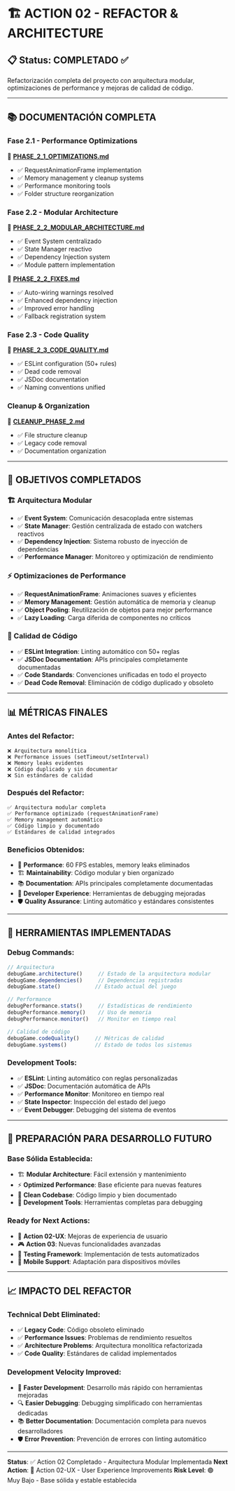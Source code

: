 # 🏗️ ACTION 02 - REFACTOR & ARCHITECTURE

## 📋 **Status: COMPLETADO ✅**

Refactorización completa del proyecto con arquitectura modular, optimizaciones de performance y mejoras de calidad de código.

---

## 📚 **DOCUMENTACIÓN COMPLETA**

### **Fase 2.1 - Performance Optimizations**
📄 **[PHASE_2_1_OPTIMIZATIONS.md](./PHASE_2_1_OPTIMIZATIONS.md)**
- ✅ RequestAnimationFrame implementation
- ✅ Memory management y cleanup systems
- ✅ Performance monitoring tools
- ✅ Folder structure reorganization

### **Fase 2.2 - Modular Architecture**
📄 **[PHASE_2_2_MODULAR_ARCHITECTURE.md](./PHASE_2_2_MODULAR_ARCHITECTURE.md)**
- ✅ Event System centralizado
- ✅ State Manager reactivo
- ✅ Dependency Injection system
- ✅ Module pattern implementation

📄 **[PHASE_2_2_FIXES.md](./PHASE_2_2_FIXES.md)**
- ✅ Auto-wiring warnings resolved
- ✅ Enhanced dependency injection
- ✅ Improved error handling
- ✅ Fallback registration system

### **Fase 2.3 - Code Quality**
📄 **[PHASE_2_3_CODE_QUALITY.md](./PHASE_2_3_CODE_QUALITY.md)**
- ✅ ESLint configuration (50+ rules)
- ✅ Dead code removal
- ✅ JSDoc documentation
- ✅ Naming conventions unified

### **Cleanup & Organization**
📄 **[CLEANUP_PHASE_2.md](./CLEANUP_PHASE_2.md)**
- ✅ File structure cleanup
- ✅ Legacy code removal
- ✅ Documentation organization

---

## 🎯 **OBJETIVOS COMPLETADOS**

### **🏗️ Arquitectura Modular**
- ✅ **Event System**: Comunicación desacoplada entre sistemas
- ✅ **State Manager**: Gestión centralizada de estado con watchers reactivos
- ✅ **Dependency Injection**: Sistema robusto de inyección de dependencias
- ✅ **Performance Manager**: Monitoreo y optimización de rendimiento

### **⚡ Optimizaciones de Performance**
- ✅ **RequestAnimationFrame**: Animaciones suaves y eficientes
- ✅ **Memory Management**: Gestión automática de memoria y cleanup
- ✅ **Object Pooling**: Reutilización de objetos para mejor performance
- ✅ **Lazy Loading**: Carga diferida de componentes no críticos

### **🧹 Calidad de Código**
- ✅ **ESLint Integration**: Linting automático con 50+ reglas
- ✅ **JSDoc Documentation**: APIs principales completamente documentadas
- ✅ **Code Standards**: Convenciones unificadas en todo el proyecto
- ✅ **Dead Code Removal**: Eliminación de código duplicado y obsoleto

---

## 📊 **MÉTRICAS FINALES**

### **Antes del Refactor:**
```
❌ Arquitectura monolítica
❌ Performance issues (setTimeout/setInterval)
❌ Memory leaks evidentes
❌ Código duplicado y sin documentar
❌ Sin estándares de calidad
```

### **Después del Refactor:**
```
✅ Arquitectura modular completa
✅ Performance optimizado (requestAnimationFrame)
✅ Memory management automático
✅ Código limpio y documentado
✅ Estándares de calidad integrados
```

### **Beneficios Obtenidos:**
- 🚀 **Performance**: 60 FPS estables, memory leaks eliminados
- 🏗️ **Maintainability**: Código modular y bien organizado
- 📚 **Documentation**: APIs principales completamente documentadas
- 🔧 **Developer Experience**: Herramientas de debugging mejoradas
- 🛡️ **Quality Assurance**: Linting automático y estándares consistentes

---

## 🔧 **HERRAMIENTAS IMPLEMENTADAS**

### **Debug Commands:**
```javascript
// Arquitectura
debugGame.architecture()     // Estado de la arquitectura modular
debugGame.dependencies()     // Dependencias registradas
debugGame.state()           // Estado actual del juego

// Performance
debugPerformance.stats()     // Estadísticas de rendimiento
debugPerformance.memory()    // Uso de memoria
debugPerformance.monitor()   // Monitor en tiempo real

// Calidad de código
debugGame.codeQuality()     // Métricas de calidad
debugGame.systems()         // Estado de todos los sistemas
```

### **Development Tools:**
- ✅ **ESLint**: Linting automático con reglas personalizadas
- ✅ **JSDoc**: Documentación automática de APIs
- ✅ **Performance Monitor**: Monitoreo en tiempo real
- ✅ **State Inspector**: Inspección del estado del juego
- ✅ **Event Debugger**: Debugging del sistema de eventos

---

## 🚀 **PREPARACIÓN PARA DESARROLLO FUTURO**

### **Base Sólida Establecida:**
- 🏗️ **Modular Architecture**: Fácil extensión y mantenimiento
- ⚡ **Optimized Performance**: Base eficiente para nuevas features
- 🧹 **Clean Codebase**: Código limpio y bien documentado
- 🔧 **Development Tools**: Herramientas completas para debugging

### **Ready for Next Actions:**
- 🎨 **Action 02-UX**: Mejoras de experiencia de usuario
- 🎮 **Action 03**: Nuevas funcionalidades avanzadas
- 🧪 **Testing Framework**: Implementación de tests automatizados
- 📱 **Mobile Support**: Adaptación para dispositivos móviles

---

## 📈 **IMPACTO DEL REFACTOR**

### **Technical Debt Eliminated:**
- ✅ **Legacy Code**: Código obsoleto eliminado
- ✅ **Performance Issues**: Problemas de rendimiento resueltos
- ✅ **Architecture Problems**: Arquitectura monolítica refactorizada
- ✅ **Code Quality**: Estándares de calidad implementados

### **Development Velocity Improved:**
- 🚀 **Faster Development**: Desarrollo más rápido con herramientas mejoradas
- 🔍 **Easier Debugging**: Debugging simplificado con herramientas dedicadas
- 📚 **Better Documentation**: Documentación completa para nuevos desarrolladores
- 🛡️ **Error Prevention**: Prevención de errores con linting automático

---

**Status**: ✅ Action 02 Completado - Arquitectura Modular Implementada
**Next Action**: 🎨 Action 02-UX - User Experience Improvements
**Risk Level**: 🟢 Muy Bajo - Base sólida y estable establecida 
